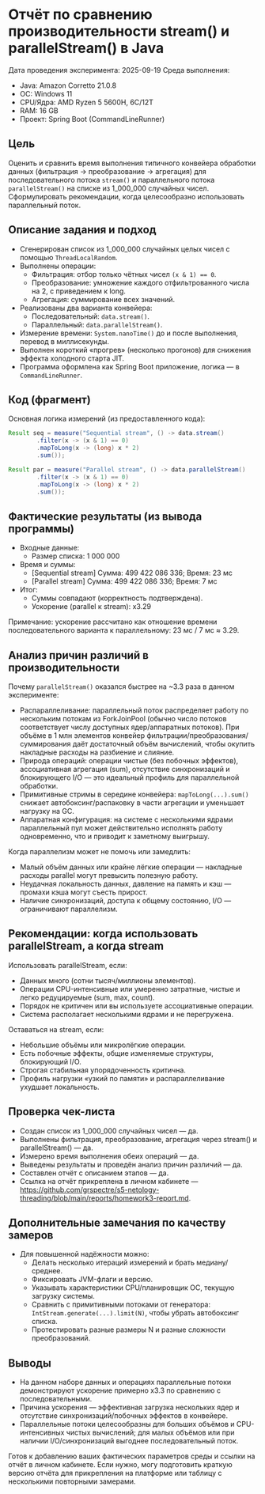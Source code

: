 # Отчёт по сравнению производительности stream() и parallelStream() в Java

Дата проведения эксперимента: 2025-09-19
Среда выполнения:
- Java: Amazon Corretto 21.0.8
- ОС: Windows 11
- CPU/Ядра: AMD Ryzen 5 5600H, 6C/12T
- RAM: 16 GB
- Проект: Spring Boot (CommandLineRunner)

## Цель
Оценить и сравнить время выполнения типичного конвейера обработки данных (фильтрация → преобразование → агрегация) для последовательного потока `stream()` и параллельного потока `parallelStream()` на списке из 1_000_000 случайных чисел. Сформулировать рекомендации, когда целесообразно использовать параллельный поток.

## Описание задания и подход
- Сгенерирован список из 1_000_000 случайных целых чисел с помощью `ThreadLocalRandom`.
- Выполнены операции:
    - Фильтрация: отбор только чётных чисел `(x & 1) == 0`.
    - Преобразование: умножение каждого отфильтрованного числа на 2, с приведением к long.
    - Агрегация: суммирование всех значений.
- Реализованы два варианта конвейера:
    - Последовательный: `data.stream()`.
    - Параллельный: `data.parallelStream()`.
- Измерение времени: `System.nanoTime()` до и после выполнения, перевод в миллисекунды.
- Выполнен короткий «прогрев» (несколько прогонов) для снижения эффекта холодного старта JIT.
- Программа оформлена как Spring Boot приложение, логика — в `CommandLineRunner`.

## Код (фрагмент)
Основная логика измерений (из предоставленного кода):
```java
Result seq = measure("Sequential stream", () -> data.stream()
        .filter(x -> (x & 1) == 0)
        .mapToLong(x -> (long) x * 2)
        .sum());

Result par = measure("Parallel stream", () -> data.parallelStream()
        .filter(x -> (x & 1) == 0)
        .mapToLong(x -> (long) x * 2)
        .sum());
```

## Фактические результаты (из вывода программы)
- Входные данные:
    - Размер списка: 1 000 000
- Время и суммы:
    - [Sequential stream] Сумма: 499 422 086 336; Время: 23 мс
    - [Parallel stream]  Сумма: 499 422 086 336; Время: 7 мс
- Итог:
    - Суммы совпадают (корректность подтверждена).
    - Ускорение (parallel к stream): x3.29

Примечание: ускорение рассчитано как отношение времени последовательного варианта к параллельному: 23 мс / 7 мс ≈ 3.29.

## Анализ причин различий в производительности
Почему `parallelStream()` оказался быстрее на ~3.3 раза в данном эксперименте:
- Распараллеливание: параллельный поток распределяет работу по нескольким потокам из ForkJoinPool (обычно число потоков соответствует числу доступных ядер/аппаратных потоков). При объёме в 1 млн элементов конвейер фильтрации/преобразования/суммирования даёт достаточный объём вычислений, чтобы окупить накладные расходы на разбиение и слияние.
- Природа операций: операции чистые (без побочных эффектов), ассоциативная агрегация (sum), отсутствие синхронизаций и блокирующего I/O — это идеальный профиль для параллельной обработки.
- Примитивные стримы в середине конвейера: `mapToLong(...).sum()` снижает автобоксинг/распаковку в части агрегации и уменьшает нагрузку на GC.
- Аппаратная конфигурация: на системе с несколькими ядрами параллельный пул может действительно исполнять работу одновременно, что и приводит к заметному выигрышу.

Когда параллелизм может не помочь или замедлить:
- Малый объём данных или крайне лёгкие операции — накладные расходы parallel могут превысить полезную работу.
- Неудачная локальность данных, давление на память и кэш — промахи кэша могут съесть прирост.
- Наличие синхронизаций, доступа к общему состоянию, I/O — ограничивают параллелизм.

## Рекомендации: когда использовать parallelStream, а когда stream
Использовать parallelStream, если:
- Данных много (сотни тысяч/миллионы элементов).
- Операции CPU-интенсивные или умеренно затратные, чистые и легко редуцируемые (sum, max, count).
- Порядок не критичен или вы используете ассоциативные операции.
- Система располагает несколькими ядрами и не перегружена.

Оставаться на stream, если:
- Небольшие объёмы или микролёгкие операции.
- Есть побочные эффекты, общие изменяемые структуры, блокирующий I/O.
- Строгая стабильная упорядоченность критична.
- Профиль нагрузки «узкий по памяти» и распараллеливание ухудшает локальность.

## Проверка чек-листа
- Создан список из 1_000_000 случайных чисел — да.
- Выполнены фильтрация, преобразование, агрегация через stream() и parallelStream() — да.
- Измерено время выполнения обеих операций — да.
- Выведены результаты и проведён анализ причин различий — да.
- Составлен отчёт с описанием этапов — да.
- Ссылка на отчёт прикреплена в личном кабинете — https://github.com/grspectre/s5-netology-threading/blob/main/reports/homework3-report.md.

## Дополнительные замечания по качеству замеров
- Для повышенной надёжности можно:
    - Делать несколько итераций измерений и брать медиану/среднее.
    - Фиксировать JVM-флаги и версию.
    - Указывать характеристики CPU/планировщик ОС, текущую загрузку системы.
    - Сравнить с примитивными потоками от генератора: `IntStream.generate(...).limit(N)`, чтобы убрать автобоксинг списка.
    - Протестировать разные размеры N и разные сложности преобразований.

## Выводы
- На данном наборе данных и операциях параллельные потоки демонстрируют ускорение примерно x3.3 по сравнению с последовательными.
- Причина ускорения — эффективная загрузка нескольких ядер и отсутствие синхронизаций/побочных эффектов в конвейере.
- Параллельные потоки целесообразны для больших объёмов и CPU-интенсивных чистых вычислений; для малых объёмов или при наличии I/O/синхронизаций выгоднее последовательный поток.

Готов к добавлению ваших фактических параметров среды и ссылки на отчёт в личном кабинете. Если нужно, могу подготовить краткую версию отчёта для прикрепления на платформе или таблицу с несколькими повторными замерами.